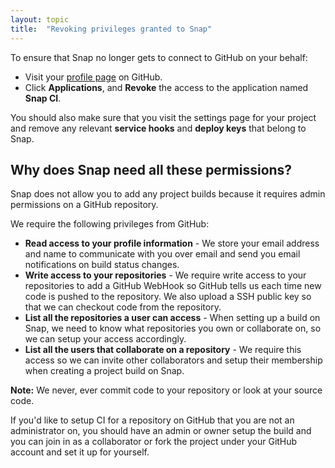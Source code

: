 ```yaml
---
layout: topic
title:  "Revoking privileges granted to Snap"
---
```


To ensure that Snap no longer gets to connect to GitHub on your behalf:

* Visit your [profile page](https://github.com/settings/profile) on GitHub.
* Click **Applications**, and **Revoke** the access to the application named **Snap CI**.

You should also make sure that you visit the settings page for your project and remove any relevant **service hooks** and **deploy keys** that belong to Snap.

## Why does Snap need all these permissions?

Snap does not allow you to add any project builds because it requires admin permissions on a GitHub repository.

We require the following privileges from GitHub:

* **Read access to your profile information** - We store your email address and name to communicate with you over email and send you email notifications on build status changes.
* **Write access to your repositories** - We require write access to your repositories to add a GitHub WebHook so GitHub tells us each time new code is pushed to the repository. We also upload a SSH public key so that we can checkout code from the repository.
* **List all the repositories a user can access** - When setting up a build on Snap, we need to know what repositories you own or collaborate on, so we can setup your access accordingly.
* **List all the users that collaborate on a repository** - We require this access so we can invite other collaborators and setup their membership when creating a project build on Snap.

**Note:** We never, ever commit code to your repository or look at your source code.

If you'd like to setup CI for a repository on GitHub that you are not an administrator on, you should have an admin or owner setup the build and you can join in as a collaborator or fork the project under your GitHub account and set it up for yourself.
